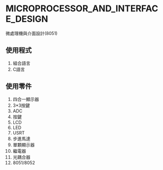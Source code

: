 # MICROPROCESSOR_AND_INTERFACE_DESIGN
微處理機與介面設計(8051)
## 使用程式
1. 組合語言
2. C語言
## 使用零件
1. 四合一顯示器
2. 3*3按鍵
3. ADC
4. 按鍵
5. LCD
6. LED
7. USRT
8. 步進馬達
9. 單顆顯示器
10. 繼電器
11. 光耦合器
12. 8051/8052

